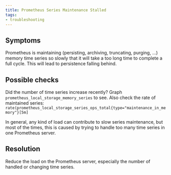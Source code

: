 ```yaml
---
title: Prometheus Series Maintenance Stalled
tags:
- troubleshooting
---
```



## Symptoms

Prometheus is maintaining (persisting, archiving, truncating, purging, ...) memory
time series so slowly that it will take a too long time to complete a full cycle.
This will lead to persistence falling behind.

## Possible checks

Did the number of time series increase recently?
Graph `prometheus_local_storage_memory_series` to see. Also check the
rate of maintained series: `rate(prometheus_local_storage_series_ops_total{type="maintenance_in_memory"}[5m]`

In general, any kind of load can contribute to slow series maintenance,
but most of the times, this is caused by trying to handle too many time series
in one Prometheus server.

## Resolution

Reduce the load on the Prometheus server, especially the number of handled
or changing time series.
